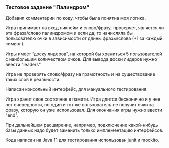 ### Тестовое задание "Палиндром"

Добавил комментарии по коду, чтобы была понятна моя логика.

Игра принимает на вход никнейм и слово/фразу, проверяет, является ли
эта фраза/слово палиндромом и если да, то начисляла бы пользователю очки в
зависимости от длины фразы/слова (+1 за каждый символ).

Игры имеет “доску лидеров”, на которой бы храниться 5 пользователей с наибольшим количеством
очков. Для вывода доски лидеров нужно ввести "leaders".

Игра не проверять слово/фразу на грамотность и на существование
таких слов в реальности.

Написан консольный интерфейс, для мануального тестирования.

Игра хранит свое состояние в памяти.
Игра длится бесконечно и у нее нет очередности, но один и тот же пользователь
не получит очки за фразу, которую он уже использовал. Для окончания игры нужно ввести "end".

При дальнейшем расширение, например, подключение какой-нибудь базы данных надо будет заменить только имплементацию интерфейсов.

Кода написан на Java 11 для тестирования использован junit и mockito.